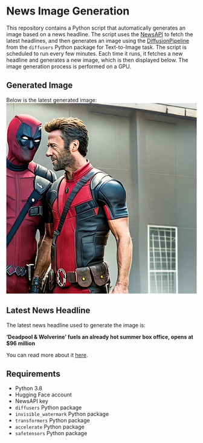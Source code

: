 # News Image Generation
This repository contains a Python script that automatically generates an image based on a news headline. The script uses the [NewsAPI](https://newsapi.org/) to fetch the latest headlines, and then generates an image using the [DiffusionPipeline](https://github.com/huggingface/diffusers) from the `diffusers` Python package for Text-to-Image task.
The script is scheduled to run every few minutes. Each time it runs, it fetches a new headline and generates a new image, which is then displayed below. The image generation process is performed on a GPU.

## Generated Image
Below is the latest generated image:
![Generated Image](image.png)

## Latest News Headline
The latest news headline used to generate the image is:

**‘Deadpool & Wolverine’ fuels an already hot summer box office, opens at $96 million**

You can read more about it [here](https://news.google.com/rss/articles/CBMiZGh0dHBzOi8vd3d3LmNubi5jb20vMjAyNC8wNy8yNy9idXNpbmVzcy9kZWFkcG9vbC1hbmQtd29sdmVyaW5lLWJveC1vZmZpY2Utb3BlbmluZy13ZWVrZW5kL2luZGV4Lmh0bWzSAV1odHRwczovL2FtcC5jbm4uY29tL2Nubi8yMDI0LzA3LzI3L2J1c2luZXNzL2RlYWRwb29sLWFuZC13b2x2ZXJpbmUtYm94LW9mZmljZS1vcGVuaW5nLXdlZWtlbmQ?oc=5).

## Requirements
- Python 3.8
- Hugging Face account
- NewsAPI key
- `diffusers` Python package
- `invisible_watermark` Python package
- `transformers` Python package
- `accelerate` Python package
- `safetensors` Python package
